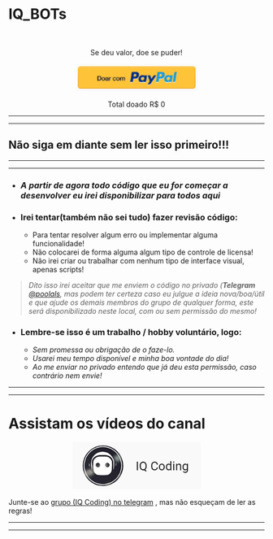 # __IQ_BOTs__

<br />


<div style="text-align: center">
  <p>Se deu valor, doe se puder!</p>
  <a href="http://bit.ly/3cdOSu2">
    <img alt="Doe clicando aqui" src="imgs/donate_paypal.png">
  </a>
  <p>Total doado R$ 0</p>
</div>

***
***

## __Não siga em diante sem ler isso primeiro!!!__

***
***

- ### _A partir de agora todo código que eu for começar a desenvolver eu irei disponibilizar para todos aqui_

- ### **Irei tentar(também não sei tudo) fazer revisão código:**
    + Para tentar resolver algum erro ou implementar alguma funcionalidade!
    + Não colocarei de forma alguma algum tipo de controle de licensa!
    + Não irei criar ou trabalhar com nenhum tipo de interface visual, apenas scripts!

> _Dito isso irei aceitar que me enviem o código no privado (___Telegram___ [@poolals](http://bit.ly/3h2C4ZU), mas podem ter certeza caso eu julgue a ideia nova/boa/útil e que ajude os demais membros do grupo de qualquer forma, este será disponibilizado neste local, com ou sem permissão do mesmo!_

- ### **Lembre-se isso é um trabalho / hobby voluntário, logo:**
    + _Sem promessa ou obrigação de o faze-lo._
    + _Usarei meu tempo disponível e minha boa vontade do dia!_
    + _Ao me enviar no privado entendo que já deu esta permissão, caso contrário nem envie!_

***
***

# __Assistam os vídeos do canal__

<div style="text-align: center">
  <a href="https://bit.ly/2EgL0Mk">
    <img alt="IQ Coding" src="imgs/iq_coding.png">
  </a>
</div>

Junte-se ao [grupo (IQ Coding) no telegram](https://bit.ly/3hMMcVE) , mas não esqueçam de ler as regras!

***
***

<br />



